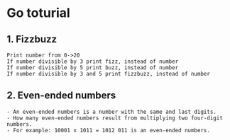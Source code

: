 # Go toturial 

## 1. Fizzbuzz
~~~~
Print number from 0->20
If number divisible by 3 print fizz, instead of number
If number divisible by 5 print buzz, instead of number
If number divisible by 3 and 5 print fizzbuzz, instead of number
~~~~

## 2. Even-ended numbers
~~~~
- An even-ended numbers is a number with the same and last digits.
- How many even-ended numbers result from multiplying two four-digit numbers.
- For example: 10001 x 1011 = 1012 011 is an even-ended numbers.

~~~~

